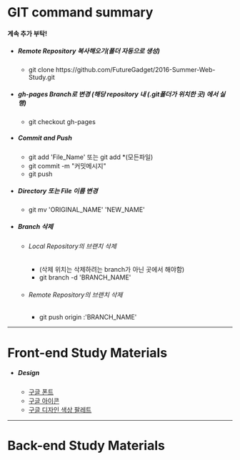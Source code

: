 <h1>GIT command summary</h1> 
<h4>계속 추가 부탁!</h4>
<ul>
<li>
	<h5>Remote Repository 복사해오기(폴더 자동으로 생성)</h5>
	<ul>
		<li>git clone https://github.com/FutureGadget/2016-Summer-Web-Study.git</li>
	</ul>
</li>
<li>
	<h5>gh-pages Branch로 변경 (해당 repository 내 (.git폴더가 위치한 곳) 에서 실행)</h5>
	<ul>
		<li>git checkout gh-pages</li>
	</ul>
</li>
<li>
	<h5>Commit and Push</h5>
	<ul>
		<li>git add 'File_Name' 또는 git add *(모든파일)</li>
		<li>git commit -m "커밋메시지"</li>
		<li>git push</li>
	</ul>
</li>
<li>
	<h5>Directory 또는 File 이름 변경</h5>
 	<ul>
 		<li>git mv 'ORIGINAL_NAME' 'NEW_NAME'</li>
 	</ul>
</li>
<li>
	<h5>Branch 삭제</h5>
	<ul>
		<li>
			<h6>Local Repository의 브랜치 삭제</h6>
			<ul>
				<li>(삭제 위치는 삭제하려는 branch가 아닌 곳에서 해야함)</li>
				<li>git branch -d 'BRANCH_NAME'</li>
			</ul>
		</li>
		<li>
			<h6>Remote Repository의 브랜치 삭제</h6>
			<ul>
				<li>git push origin :'BRANCH_NAME'</li>
			</ul>
		</li>
	</ul>
</li>
</ul>
<hr>
<h1>Front-end Study Materials</h1>
<ul>
	<li>
		<h5>Design</h5>
		<ul>
			<li><a href="https://fonts.google.com">구글 폰트</a></li>
			<li><a href="https://design.google.com/icons/">구글 아이콘</a></li>
			<li><a href="https://material.google.com/style/color.html#color-color-palette">구글 디자인 색상 팔레트</a></li>
		</ul>
	</li>
</ul>
<hr>
<h1>Back-end Study Materials</h1>
